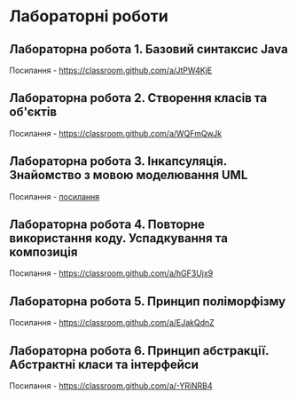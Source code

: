 # Лабораторні роботи

## Лабораторна робота 1. Базовий синтаксис Java
Посилання - https://classroom.github.com/a/JtPW4KjE

## Лабораторна робота 2. Створення класів та об'єктів
Посилання - https://classroom.github.com/a/WQFmQwJk

## Лабораторна робота 3. Інкапсуляція. Знайомство з мовою моделювання UML
Посилання - [посилання](https://classroom.github.com/a/QXrVsxj_)

## Лабораторна робота 4. Повторне використання коду. Успадкування та композиція
Посилання - https://classroom.github.com/a/hGF3Ujx9

## Лабораторна робота 5. Принцип поліморфізму
Посилання - https://classroom.github.com/a/EJakQdnZ

## Лабораторна робота 6. Принцип абстракції. Абстрактні класи та інтерфейси
Посилання - https://classroom.github.com/a/-YRiNRB4
